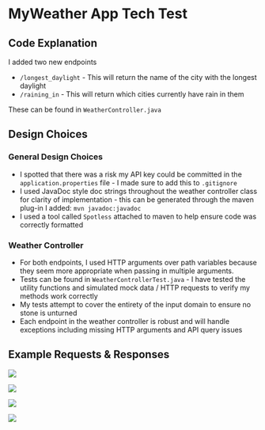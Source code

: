 # MyWeather App Tech Test

## Code Explanation

I added two new endpoints

- `/longest_daylight` - This will return the name of the city with the longest daylight
- `/raining_in` - This will return which cities currently have rain in them

These can be found in `WeatherController.java`

## Design Choices

### General Design Choices

- I spotted that there was a risk my API key could be committed in the `application.properties` file - I made sure to add this to `.gitignore`
- I used JavaDoc style doc strings throughout the weather controller class for clarity of implementation - this can be generated through the maven plug-in I added: `mvn javadoc:javadoc`
- I used a tool called `Spotless` attached to maven to help ensure code was correctly formatted

### Weather Controller

- For both endpoints, I used HTTP arguments over path variables because they seem more appropriate when passing in multiple arguments.
- Tests can be found in `WeatherControllerTest.java` - I have tested the utility functions and simulated mock data / HTTP requests to verify my methods work correctly
- My tests attempt to cover the entirety of the input domain to ensure no stone is unturned
- Each endpoint in the weather controller is robust and will handle exceptions including missing HTTP arguments and API query issues

## Example Requests & Responses

![](https://i.postimg.cc/0y85XxqL/image.png)

![](https://i.postimg.cc/CK5hYN57/image.png)

![](https://i.postimg.cc/ydS738FS/image.png)

![](https://i.postimg.cc/j2bYWQxG/image.png)


